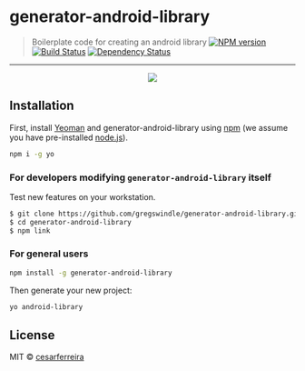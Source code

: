 # generator-android-library
> Boilerplate code for creating an android library
[![NPM version][npm-image]][npm-url] [![Build Status][travis-image]][travis-url] [![Dependency Status][daviddm-image]][daviddm-url]

---

<p align="center">
<img src="extras/screenshot.png" />
</p>

## Installation

First, install [Yeoman](http://yeoman.io) and generator-android-library using [npm](https://www.npmjs.com/) (we assume you have pre-installed [node.js](https://nodejs.org/)).

```bash
npm i -g yo
```

### For developers modifying `generator-android-library` itself

Test new features on your workstation.

```bash
$ git clone https://github.com/gregswindle/generator-android-library.git
$ cd generator-android-library
$ npm link
```

### For general users

```bash
npm install -g generator-android-library
```

Then generate your new project:

```bash
yo android-library
```

## License

MIT © [cesarferreira](http://cesarferreira.com)


[npm-image]: https://badge.fury.io/js/generator-android-library.svg
[npm-url]: https://npmjs.org/package/generator-android-library
[travis-image]: https://travis-ci.org/cesarferreira/generator-android-library.svg?branch=master
[travis-url]: https://travis-ci.org/cesarferreira/generator-android-library
[daviddm-image]: https://david-dm.org/cesarferreira/generator-android-library.svg?theme=shields.io
[daviddm-url]: https://david-dm.org/cesarferreira/generator-android-library
[coveralls-image]: https://coveralls.io/repos/cesarferreira/generator-android-library/badge.svg
[coveralls-url]: https://coveralls.io/r/cesarferreira/generator-android-library
